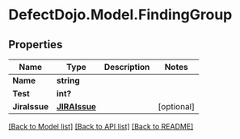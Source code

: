 # DefectDojo.Model.FindingGroup
## Properties

Name | Type | Description | Notes
------------ | ------------- | ------------- | -------------
**Name** | **string** |  | 
**Test** | **int?** |  | 
**JiraIssue** | [**JIRAIssue**](JIRAIssue.md) |  | [optional] 

[[Back to Model list]](../README.md#documentation-for-models) [[Back to API list]](../README.md#documentation-for-api-endpoints) [[Back to README]](../README.md)

